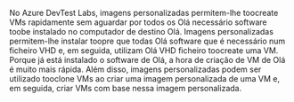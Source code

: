 No Azure DevTest Labs, imagens personalizadas permitem-lhe toocreate VMs rapidamente sem aguardar por todos os Olá necessário software toobe instalado no computador de destino Olá. Imagens personalizadas permitem-lhe instalar toopre que todas Olá software que é necessário num ficheiro VHD e, em seguida, utilizam Olá VHD ficheiro toocreate uma VM. Porque já está instalado o software de Olá, a hora de criação de VM de Olá é muito mais rápida. Além disso, imagens personalizadas podem ser utilizado tooclone VMs ao criar uma imagem personalizada de uma VM e, em seguida, criar VMs com base nessa imagem personalizada.
